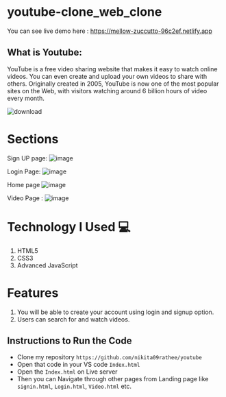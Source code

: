  # youtube-clone_web_clone
You can see live demo here : https://mellow-zuccutto-96c2ef.netlify.app

## What is Youtube:
YouTube is a free video sharing website that makes it easy to watch online videos. You can even create and upload your own videos to share with others. Originally created in 2005, YouTube is now one of the most popular sites on the Web, with visitors watching around 6 billion hours of video every month.


![download](https://user-images.githubusercontent.com/95956384/159520668-a06be7d1-37da-462f-8dba-3719d765f1a8.png)


# Sections
 Sign UP page:
    ![image](https://user-images.githubusercontent.com/95956384/159521534-4bb74c95-8d6d-4a68-a6e7-c3c585ea8c62.png)
 
 Login Page:
  ![image](https://user-images.githubusercontent.com/95956384/159521675-507336e9-3c57-4112-9170-7864c805f4a9.png) 


 Home page
 ![image](https://user-images.githubusercontent.com/95956384/159521330-4ea5f84b-fab4-402b-a8de-b909016986bb.png) 

Video Page :
![image](https://user-images.githubusercontent.com/95956384/159521921-78f228d9-040e-46f8-bf80-d69abe97d509.png) 



# Technology I Used :computer: 
1. HTML5
2. CSS3
3. Advanced JavaScript

# Features
1. You will be able to create your account using login and signup option.
2.  Users can search for and watch videos.




## Instructions to Run the Code 

- Clone my repository `https://github.com/nikita09rathee/youtube`
- Open that code in your VS code `Index.html`
- Open the `Index.html` on Live server
- Then you can Navigate through other pages from Landing page like `signin.html`, `Login.html`, `Video.html` etc.


